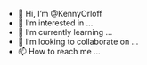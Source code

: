 - 👋 Hi, I’m @KennyOrloff
- 👀 I’m interested in ...
- 🌱 I’m currently learning ...
- 💞️ I’m looking to collaborate on ...
- 📫 How to reach me ...

<!---
KennyOrloff/KennyOrloff is a ✨ special ✨ repository because its `README.md` (this file) appears on your GitHub profile.
You can click the Preview link to take a look at your changes.
--->
